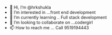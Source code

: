 - 👋 Hi, I’m @hrkshukla
- 👀 I’m interested in ...front end development 
- 🌱 I’m currently learning .. Full stack development
- 💞️ I’m looking to collaborate on ...codergirl
- 📫 How to reach me ...
Call 9519194443
<!---
hrkshukla/hrkshukla is a ✨ special ✨ repository because its `README.md` (this file) appears on your GitHub profile.
You can click the Preview link to take a look at your changes.
--->
